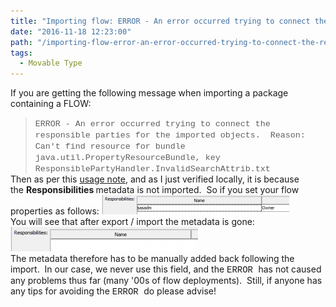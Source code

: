 ```yaml
---
title: "Importing flow: ERROR - An error occurred trying to connect the responsible parties for the imported objects."
date: "2016-11-18 12:23:00"
path: "/importing-flow-error-an-error-occurred-trying-to-connect-the-responsible-parties-for-the-imported-objects-reason-cant-find-resource-for-bundle-java-util-propertyresourcebundle-key-responsiblep/"
tags:
  - Movable Type
---
```


If you are getting the following message when importing a package containing a FLOW:

<div>
<blockquote style="line-height: normal; margin-bottom: 0cm; text-autospace: none;"><span style="font-size: 10pt;"><span style="font-family: 'courier new' , 'courier' , monospace;">ERROR - An error occurred trying to connect the responsible parties for the imported objects.  Reason: Can't find resource for bundle java.util.PropertyResourceBundle, key ResponsiblePartyHandler.InvalidSearchAttrib.txt</span></span></blockquote>
Then as per this <a href="http://support.sas.com/kb/48/429.html" target="_blank" rel="noopener">usage note</a>, and as I just verified locally, it is because the <b>Responsibilities </b>metadata is not imported.  So if you set your flow properties as follows:
<img class="size-medium wp-image-83 aligncenter" src="../images/Capture-300x31.png" alt="" width="300" height="31" />
<div style="clear: both; text-align: center;"></div>
You will see that after export / import the metadata is gone:
<img class="size-medium wp-image-84 aligncenter" src="../images/Capture2-300x39.png" alt="" width="300" height="39" />
<div style="clear: both; text-align: center;"></div>
The metadata therefore has to be manually added back following the import.  In our case, we never use this field, and the <span style="font-family: 'courier new' , 'courier' , monospace;">ERROR </span>has not caused any problems thus far (many '00s of flow deployments).  Still, if anyone has any tips for avoiding the <span style="font-family: 'courier new' , 'courier' , monospace;">ERROR </span>do please advise!</div>
